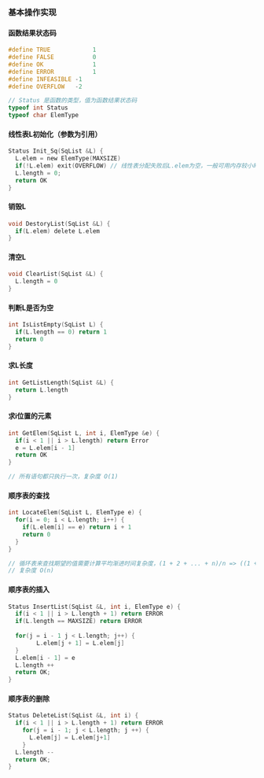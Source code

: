 ### 基本操作实现

#### 函数结果状态码

```c
#define TRUE  			1
#define FALSE 			0
#define OK    			1
#define ERROR 			1
#define INFEASIBLE -1
#define OVERFLOW   -2

// Status 是函数的类型，值为函数结果状态码
typeof int Status
typeof char ElemType
```



#### 线性表L初始化（参数为引用）

```c
Status Init_Sq(SqList &L) {
  L.elem = new ElemType(MAXSIZE)
  if(!L.elem) exit(OVERFLOW) // 线性表分配失败后L.elem为空，一般可用内存较小时会出现
  L.length = 0;
  return OK
}
```

#### 销毁L

```c
void DestoryList(SqList &L) {
  if(L.elem) delete L.elem
}
```

#### 清空L

```c
void ClearList(SqList &L) {
  L.length = 0
}
```

#### 判断L是否为空

```c
int IsListEmpty(SqList L) {
  if(L.length == 0) return 1
  return 0
}
```

#### 求L长度

```c
int GetListLength(SqList &L) {
  return L.length
}
```

#### 求i位置的元素

```c
int GetElem(SqList L, int i, ElemType &e) {
  if(i < 1 || i > L.length) return Error
  e = L.elem[i - 1]
  return OK
}

// 所有语句都只执行一次，复杂度 O(1)
```

#### 顺序表的查找

```c
int LocateElem(SqList L, ElemType e) {
  for(i = 0; i < L.length; i++) {
    if(L.elem[i] == e) return i + 1
    return 0
  }
}

// 循环表来查找期望的值需要计算平均渐进时间复杂度，(1 + 2 + ... + n)/n => ((1 + n) * n / 2) / n
// 复杂度 O(n)
```

#### 顺序表的插入

```c
Status InsertList(SqList &L, int i, ElemType e) {
  if(i < 1 || i > L.length + 1) return ERROR
  if(L.length == MAXSIZE) return ERROR
    
  for(j = i - 1 j < L.length; j++) {
		L.elem[j + 1] = L.elem[j]
  }
  L.elem[i - 1] = e
  L.length ++
  return OK;
}
```

#### 顺序表的删除

```c
Status DeleteList(SqList &L, int i) {
  if(i < 1 || i > L.length + 1) return ERROR
    for(j = i - 1; j < L.length; j ++) {
      L.elem[j] = L.elem[j+1]
    }
  L.length --
  return OK;
}
```



